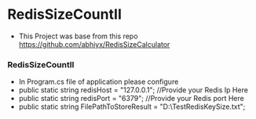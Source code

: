

# RedisSizeCountII
- This Project was base from this repo https://github.com/abhiyx/RedisSizeCalculator


### RedisSizeCountII

- In Program.cs file of application please configure 
- public static string redisHost = "127.0.0.1"; //Provide your Redis Ip Here
- public static string redisPort = "6379"; //Provide your Redis port Here
- public static string FilePathToStoreResult = "D:\\TestRedisKeySize.txt"; 


